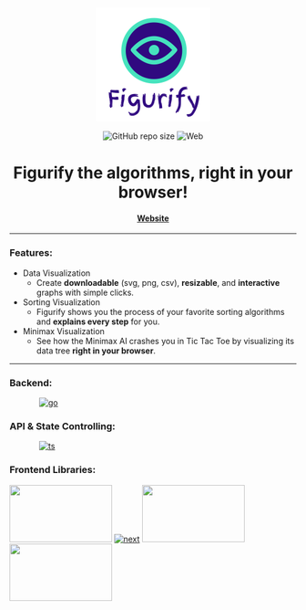 <!--suppress HtmlDeprecatedAttribute -->
<div align="center">

![Figurify Logo](public/figurify_final.png)

![GitHub repo size](https://img.shields.io/github/repo-size/SnowballSH/Figurify)
![Web](https://img.shields.io/badge/Platform-Web-orange)

# Figurify the algorithms, right in your browser!

#### [Website](https://figurify.vercel.app/)

</div>

---

### Features:

- Data Visualization
  - Create **downloadable** (svg, png, csv), **resizable**, and **interactive** graphs with simple clicks.
- Sorting Visualization
  - Figurify shows you the process of your favorite sorting algorithms and **explains every step** for you.
- Minimax Visualization
  - See how the Minimax AI crashes you in Tic Tac Toe by visualizing its data tree **right in your browser**.

---

### Backend:

[<img src="https://www.seekpng.com/png/full/399-3990193_building-a-go-web-app-from-scratch-to.png" alt="go" width="200px" height="78px" style="margin-left: 52px;">](https://golang.org/)

### API & State Controlling:

[<img src="https://miro.medium.com/max/2008/1*ZfCTE6kZArxc0Nr_MybXPQ.png" alt="ts" width="200px" height="50px" style="margin-left: 52px;">](https://www.typescriptlang.org/)

### Frontend Libraries:

[<img src="https://upload.wikimedia.org/wikipedia/commons/a/a7/React-icon.svg" width="180px" height="100px">](https://reactjs.org/)
[<img src="https://upload.wikimedia.org/wikipedia/commons/thumb/8/8e/Nextjs-logo.svg/207px-Nextjs-logo.svg.png" alt="next" width="200px" height="100px">](https://nextjs.org/)
[<img src="https://material-ui.com/static/logo_raw.svg" width="180px" height="100px">](https://material-ui.com/)
[<img src="https://sass-lang.com/assets/img/logos/logo-b6e1ef6e.svg" width="180px" height="100px">](https://sass-lang.com/)
